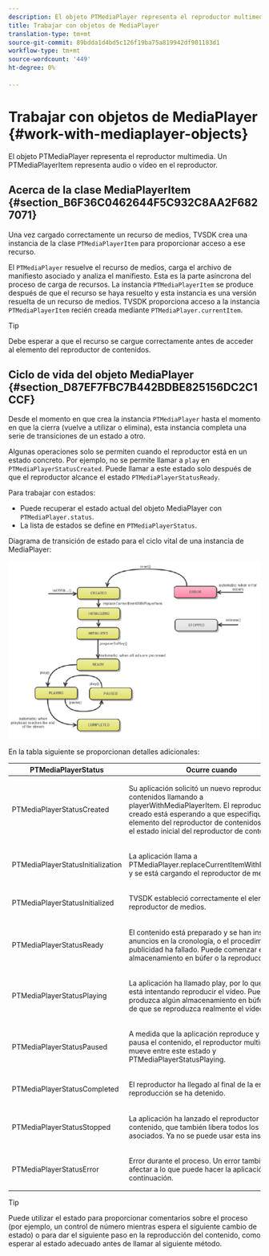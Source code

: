 ```yaml
---
description: El objeto PTMediaPlayer representa el reproductor multimedia. Un PTMediaPlayerItem representa audio o vídeo en el reproductor.
title: Trabajar con objetos de MediaPlayer
translation-type: tm+mt
source-git-commit: 89bdda1d4bd5c126f19ba75a819942df901183d1
workflow-type: tm+mt
source-wordcount: '449'
ht-degree: 0%

---
```



# Trabajar con objetos de MediaPlayer {#work-with-mediaplayer-objects}

El objeto PTMediaPlayer representa el reproductor multimedia. Un PTMediaPlayerItem representa audio o vídeo en el reproductor.

## Acerca de la clase MediaPlayerItem {#section_B6F36C0462644F5C932C8AA2F6827071}

Una vez cargado correctamente un recurso de medios, TVSDK crea una instancia de la clase `PTMediaPlayerItem` para proporcionar acceso a ese recurso.

El `PTMediaPlayer` resuelve el recurso de medios, carga el archivo de manifiesto asociado y analiza el manifiesto. Esta es la parte asíncrona del proceso de carga de recursos. La instancia `PTMediaPlayerItem` se produce después de que el recurso se haya resuelto y esta instancia es una versión resuelta de un recurso de medios. TVSDK proporciona acceso a la instancia `PTMediaPlayerItem` recién creada mediante `PTMediaPlayer.currentItem`.

>[!TIP]
>
>Debe esperar a que el recurso se cargue correctamente antes de acceder al elemento del reproductor de contenidos.

## Ciclo de vida del objeto MediaPlayer {#section_D87EF7FBC7B442BDBE825156DC2C1CCF}

Desde el momento en que crea la instancia `PTMediaPlayer` hasta el momento en que la cierra (vuelve a utilizar o elimina), esta instancia completa una serie de transiciones de un estado a otro.

Algunas operaciones solo se permiten cuando el reproductor está en un estado concreto. Por ejemplo, no se permite llamar a `play` en `PTMediaPlayerStatusCreated`. Puede llamar a este estado solo después de que el reproductor alcance el estado `PTMediaPlayerStatusReady`.

Para trabajar con estados:

* Puede recuperar el estado actual del objeto MediaPlayer con `PTMediaPlayer.status`.
* La lista de estados se define en `PTMediaPlayerStatus`.

Diagrama de transición de estado para el ciclo vital de una instancia de MediaPlayer:
<!--<a id="fig_1C55DE3F186F4B36AFFDCDE90379534C"></a>-->

![](assets/player-state-transitions-diagram-ios2_web.png)

En la tabla siguiente se proporcionan detalles adicionales:

<table id="table_426F0093E4214EA88CD72A7796B58DFD"> 
 <thead> 
  <tr> 
   <th colname="col1" class="entry"><b>PTMediaPlayerStatus</b></th> 
   <th colname="col2" class="entry"><b>Ocurre cuando</b> </th> 
  </tr> 
 </thead>
 <tbody> 
  <tr> 
   <td colname="col1"> <p><span class="codeph"> PTMediaPlayerStatusCreated</span> </p> </td> 
   <td colname="col2"> <p>Su aplicación solicitó un nuevo reproductor de contenidos llamando a <span class="codeph"> playerWithMediaPlayerItem</span>. El reproductor recién creado está esperando a que especifique un elemento del reproductor de contenidos. Este es el estado inicial del reproductor de contenidos. </p> </td> 
  </tr> 
  <tr> 
   <td colname="col1"> <p> <span class="codeph"> PTMediaPlayerStatusInitialization</span> </p> </td> 
   <td colname="col2"> <p>La aplicación llama a <span class="codeph"> PTMediaPlayer.replaceCurrentItemWithPlayerItem</span> y se está cargando el reproductor de medios. </p> </td> 
  </tr> 
  <tr> 
   <td colname="col1"> <p><span class="codeph"> PTMediaPlayerStatusInitialized</span> </p> </td> 
   <td colname="col2"> <p>TVSDK estableció correctamente el elemento del reproductor de medios. </p> </td> 
  </tr> 
  <tr> 
   <td colname="col1"> <p> <span class="codeph"> PTMediaPlayerStatusReady</span> </p> </td> 
   <td colname="col2"> <p>El contenido está preparado y se han insertado anuncios en la cronología, o el procedimiento de publicidad ha fallado. Puede comenzar el almacenamiento en búfer o la reproducción. </p> </td> 
  </tr> 
  <tr> 
   <td colname="col1"> <p><span class="codeph"> PTMediaPlayerStatusPlaying</span> </p> </td> 
   <td colname="col2"> <p>La aplicación ha llamado <span class="codeph"> play</span>, por lo que TVSDK está intentando reproducir el vídeo. Puede que se produzca algún almacenamiento en búfer antes de que se reproduzca realmente el vídeo. </p> </td> 
  </tr> 
  <tr> 
   <td colname="col1"> <p><span class="codeph"> PTMediaPlayerStatusPaused</span> </p> </td> 
   <td colname="col2"> <p>A medida que la aplicación reproduce y pone en pausa el contenido, el reproductor multimedia se mueve entre este estado y <span class="codeph"> PTMediaPlayerStatusPlaying</span>. </p> </td> 
  </tr> 
  <tr> 
   <td colname="col1"> <p><span class="codeph"> PTMediaPlayerStatusCompleted</span> </p> </td> 
   <td colname="col2"> <p>El reproductor ha llegado al final de la emisión y la reproducción se ha detenido. </p> </td> 
  </tr> 
  <tr> 
   <td colname="col1"> <p><span class="codeph"> PTMediaPlayerStatusStopped</span> </p> </td> 
   <td colname="col2"> <p>La aplicación ha lanzado el reproductor de contenido, que también libera todos los recursos asociados. Ya no se puede usar esta instancia </p> </td> 
  </tr> 
  <tr> 
   <td colname="col1"> <p><span class="codeph"> PTMediaPlayerStatusError</span> </p> </td> 
   <td colname="col2"> <p>Error durante el proceso. Un error también podría afectar a lo que puede hacer la aplicación a continuación. </p> </td> 
  </tr> 
 </tbody> 
</table>

>[!TIP]
>
>Puede utilizar el estado para proporcionar comentarios sobre el proceso (por ejemplo, un control de número mientras espera el siguiente cambio de estado) o para dar el siguiente paso en la reproducción del contenido, como esperar al estado adecuado antes de llamar al siguiente método.